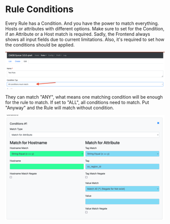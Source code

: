 # Rule Conditions
Every Rule has a Condition. And you have the power to match everything. Hosts or attributes with different options.
Make sure to set for the Condition, if an Attribute or a Host match is required. Sadly, the Frontend always shows all input fields due to current limitations. Also, it's required to set how the conditions should be applied.

![](img/conditions_1.png)

They can match "ANY", what means one matching condition will be enough for the rule to match. If set to "ALL", all conditions need to match. Put "Anyway" and the Rule will match without condition.

![](img/conditions_2.png)
